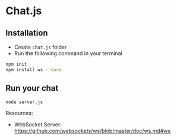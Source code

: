 # Chat.js

## Installation


- Create `chat.js` folder
- Run the following command in your terminal
```bash
npm init
npm install ws --save
```

## Run your chat

```bash
node server.js
```

Resources:
- WebSocket Server: https://github.com/websockets/ws/blob/master/doc/ws.md#ws
